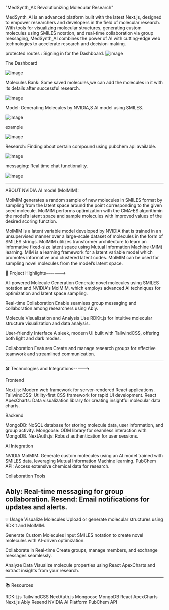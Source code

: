 "MedSynth_AI: Revolutionizing Molecular Research"


MedSynth_AI is an advanced platform built with the latest Next.js, designed to empower researchers and developers in the field of molecular research. With tools for visualizing molecular structures, generating custom molecules using SMILES notation, and real-time collaboration via group messaging, MedSynth_AI combines the power of AI with cutting-edge web technologies to accelerate research and decision-making.

protected routes : Signing in for the Dashboard.
![image](https://github.com/user-attachments/assets/c94590e2-db59-4ebf-afbd-47e2252bc6d1)

The Dashboard

![image](https://github.com/user-attachments/assets/a8c2387b-1f43-42d0-8519-3c35cc9f258b)

Molecules Bank: Some saved molecules,we can add the molecules in it with its details after successful research.

![image](https://github.com/user-attachments/assets/fe7bd25c-f4d0-4ba5-b253-7466b6046c39)

Model: Generating Molecules by NVIDIA,S AI model using SMILES.

![image](https://github.com/user-attachments/assets/98d23768-a86a-45ae-8b94-f7c98aa14984)

example

![image](https://github.com/user-attachments/assets/b5800408-8957-4ecc-bbdd-ad17e82d8cb8)


Research: Finding about certain compound using pubchem api available.

![image](https://github.com/user-attachments/assets/7639ae38-1fc2-4dfe-bb38-fcca45b56737)

messaging: Real time chat functionality.

![image](https://github.com/user-attachments/assets/fbb6987e-c663-4f11-b396-bbff3ecd5eb9)




--------------------------------------------------------------------------------------------------------------------------------------------------------------------------------------

ABOUT NVIDIA AI model (MolMIM):

MolMIM generates a random sample of new molecules in SMILES format by sampling from the latent space around the point corresponding to the given seed molecule. MolMIM performs optimization with the CMA-ES algorithmin the model’s latent space and sample molecules with improved values of the desired scoring function.

MolMIM is a latent variable model developed by NVIDIA that is trained in an unsupervised manner over a large-scale dataset of molecules in the form of SMILES strings. MolMIM utilizes transformer architecture to learn an informative fixed-size latent space using Mutual Information Machine (MIM) learning. MIM is a learning framework for a latent variable model which promotes informative and clustered latent codes. MolMIM can be used for sampling novel molecules from the model’s latent space.



🚀 Project Highlights------->

AI-powered Molecule Generation
Generate novel molecules using SMILES notation and NVIDIA's MolMIM, which employs advanced AI techniques for optimization and latent space sampling.

Real-time Collaboration
Enable seamless group messaging and collaboration among researchers using Ably.

Molecule Visualization and Analysis
Use RDKit.js for intuitive molecular structure visualization and data analysis.

User-friendly Interface
A sleek, modern UI built with TailwindCSS, offering both light and dark modes.

Collaboration Features
Create and manage research groups for effective teamwork and streamlined communication.

---------------------------------------------------------------------------------------------------------------------------------------------------------------------------------------

🛠️ Technologies and Integrations----->

Frontend

Next.js: Modern web framework for server-rendered React applications.
TailwindCSS: Utility-first CSS framework for rapid UI development.
React ApexCharts: Data visualization library for creating insightful molecular data charts.

Backend

MongoDB: NoSQL database for storing molecule data, user information, and group activity.
Mongoose: ODM library for seamless interaction with MongoDB.
NextAuth.js: Robust authentication for user sessions.

AI Integration

NVIDIA MolMIM: Generate custom molecules using an AI model trained with SMILES data, leveraging Mutual Information Machine learning.
PubChem API: Access extensive chemical data for research.

Collaboration Tools

Ably: Real-time messaging for group collaboration.
Resend: Email notifications for updates and alerts.
-----------------------------------------------------------------------------------------------------------------------------------------------------------------------------------------

💡 Usage
Visualize Molecules
Upload or generate molecular structures using RDKit and MolMIM.

Generate Custom Molecules
Input SMILES notation to create novel molecules with AI-driven optimization.

Collaborate in Real-time
Create groups, manage members, and exchange messages seamlessly.

Analyze Data
Visualize molecule properties using React ApexCharts and extract insights from your research.

--------------------------------------------------------------------------------------------------------------------------------------------------------------------------------------------


📚 Resources

RDKit.js
TailwindCSS
NextAuth.js
Mongoose
MongoDB
React ApexCharts
Next.js
Ably
Resend
NVIDIA AI Platform
PubChem API
